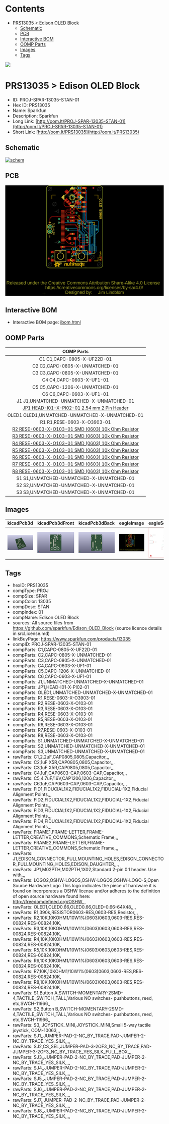



Contents
========

* [PRS13035 > Edison OLED Block](#prs13035--edison-oled-block)
	* [Schematic](#schematic)
	* [PCB](#pcb)
	* [Interactive BOM](#interactive-bom)
	* [OOMP Parts](#oomp-parts)
	* [Images](#images)
	* [Tags](#tags)
  
![][im]
# PRS13035 > Edison OLED Block

- ID: PROJ-SPAR-13035-STAN-01
- Hex ID: PRS13035
- Name: Sparkfun
- Description: Sparkfun
- Long Link: [http://oom.lt/PROJ-SPAR-13035-STAN-01](http://oom.lt/PROJ-SPAR-13035-STAN-01)
- Short Link: [http://oom.lt/PRS13035](http://oom.lt/PRS13035)

## Schematic
  
[![schem](eagleSchemImage.png)](eagleSchemImage.png)
## PCB
  
[![pcb](eagleImage.png)](eagleImage.png)
## Interactive BOM

- Interactive BOM page: [ibom.html](https://htmlpreview.github.io/?https://github.com/oomlout/oomlout_OOMP_projects/blob/main/PROJ-SPAR-13035-STAN-01/kicad/bom/ibom.html)

## OOMP Parts
  

|OOMP Parts|
| :---: |
|C1 C1,CAPC-0805-X-UF22D-01|
|C2 C2,CAPC-0805-X-UNMATCHED-01|
|C3 C3,CAPC-0805-X-UNMATCHED-01|
|C4 C4,CAPC-0603-X-UF1-01|
|C5 C5,CAPC-1206-X-UNMATCHED-01|
|C6 C6,CAPC-0603-X-UF1-01|
|J1 J1,UNMATCHED-UNMATCHED-X-UNMATCHED-01|
|[JP1 HEAD-I01-X-PI02-01 2.54 mm 2 Pin Header](https://github.com/oomlout/oomlout_OOMP_parts/tree/main/HEAD-I01-X-PI02-01/)|
|OLED1 OLED1,UNMATCHED-UNMATCHED-X-UNMATCHED-01|
|R1 R1,RESE-0603-X-O3903-01|
|[R2 RESE-0603-X-O103-01 SMD (0603) 10k Ohm Resistor](https://github.com/oomlout/oomlout_OOMP_parts/tree/main/RESE-0603-X-O103-01/)|
|[R3 RESE-0603-X-O103-01 SMD (0603) 10k Ohm Resistor](https://github.com/oomlout/oomlout_OOMP_parts/tree/main/RESE-0603-X-O103-01/)|
|[R4 RESE-0603-X-O103-01 SMD (0603) 10k Ohm Resistor](https://github.com/oomlout/oomlout_OOMP_parts/tree/main/RESE-0603-X-O103-01/)|
|[R5 RESE-0603-X-O103-01 SMD (0603) 10k Ohm Resistor](https://github.com/oomlout/oomlout_OOMP_parts/tree/main/RESE-0603-X-O103-01/)|
|[R6 RESE-0603-X-O103-01 SMD (0603) 10k Ohm Resistor](https://github.com/oomlout/oomlout_OOMP_parts/tree/main/RESE-0603-X-O103-01/)|
|[R7 RESE-0603-X-O103-01 SMD (0603) 10k Ohm Resistor](https://github.com/oomlout/oomlout_OOMP_parts/tree/main/RESE-0603-X-O103-01/)|
|[R8 RESE-0603-X-O103-01 SMD (0603) 10k Ohm Resistor](https://github.com/oomlout/oomlout_OOMP_parts/tree/main/RESE-0603-X-O103-01/)|
|S1 S1,UNMATCHED-UNMATCHED-X-UNMATCHED-01|
|S2 S2,UNMATCHED-UNMATCHED-X-UNMATCHED-01|
|S3 S3,UNMATCHED-UNMATCHED-X-UNMATCHED-01|

## Images
  
  

|kicadPcb3d|kicadPcb3dFront|kicadPcb3dBack|eagleImage|eagleSchemImage|
| :---: | :---: | :---: | :---: | :---: |
|[![kicadPcb3d](kicadPcb3d_140.png)](kicadPcb3d.png)|[![kicadPcb3dFront](kicadPcb3dFront_140.png)](kicadPcb3dFront.png)|[![kicadPcb3dBack](kicadPcb3dBack_140.png)](kicadPcb3dBack.png)|[![eagleImage](eagleImage_140.png)](eagleImage.png)|[![eagleSchemImage](eagleSchemImage_140.png)](eagleSchemImage.png)|

## Tags

- hexID: PRS13035
- oompType: PROJ
- oompSize: SPAR
- oompColor: 13035
- oompDesc: STAN
- oompIndex: 01
- oompName: Edison OLED Block
- sources: All source files from https://github.com/sparkfun/Edison_OLED_Block (source licence details in srcLicense.md)
- linkBuyPage: https://www.sparkfun.com/products/13035
- oompID: PROJ-SPAR-13035-STAN-01
- oompParts: C1,CAPC-0805-X-UF22D-01
- oompParts: C2,CAPC-0805-X-UNMATCHED-01
- oompParts: C3,CAPC-0805-X-UNMATCHED-01
- oompParts: C4,CAPC-0603-X-UF1-01
- oompParts: C5,CAPC-1206-X-UNMATCHED-01
- oompParts: C6,CAPC-0603-X-UF1-01
- oompParts: J1,UNMATCHED-UNMATCHED-X-UNMATCHED-01
- oompParts: JP1,HEAD-I01-X-PI02-01
- oompParts: OLED1,UNMATCHED-UNMATCHED-X-UNMATCHED-01
- oompParts: R1,RESE-0603-X-O3903-01
- oompParts: R2,RESE-0603-X-O103-01
- oompParts: R3,RESE-0603-X-O103-01
- oompParts: R4,RESE-0603-X-O103-01
- oompParts: R5,RESE-0603-X-O103-01
- oompParts: R6,RESE-0603-X-O103-01
- oompParts: R7,RESE-0603-X-O103-01
- oompParts: R8,RESE-0603-X-O103-01
- oompParts: S1,UNMATCHED-UNMATCHED-X-UNMATCHED-01
- oompParts: S2,UNMATCHED-UNMATCHED-X-UNMATCHED-01
- oompParts: S3,UNMATCHED-UNMATCHED-X-UNMATCHED-01
- rawParts: C1,2.2uF,CAP0805,0805,Capacitor,,,
- rawParts: C2,1uF X5R,CAP0805,0805,Capacitor,,,
- rawParts: C3,1uF X5R,CAP0805,0805,Capacitor,,,
- rawParts: C4,1uF,CAP0603-CAP,0603-CAP,Capacitor,,,
- rawParts: C5,4.7uF/16V,CAP1206,1206,Capacitor,,,
- rawParts: C6,1uF,CAP0603-CAP,0603-CAP,Capacitor,,,
- rawParts: FID1,FIDUCIAL1X2,FIDUCIAL1X2,FIDUCIAL-1X2,Fiducial Alignment Points,,,
- rawParts: FID2,FIDUCIAL1X2,FIDUCIAL1X2,FIDUCIAL-1X2,Fiducial Alignment Points,,,
- rawParts: FID3,FIDUCIAL1X2,FIDUCIAL1X2,FIDUCIAL-1X2,Fiducial Alignment Points,,,
- rawParts: FID4,FIDUCIAL1X2,FIDUCIAL1X2,FIDUCIAL-1X2,Fiducial Alignment Points,,,
- rawParts: FRAME1,FRAME-LETTER,FRAME-LETTER,CREATIVE_COMMONS,Schematic Frame,,,
- rawParts: FRAME2,FRAME-LETTER,FRAME-LETTER,CREATIVE_COMMONS,Schematic Frame,,,
- rawParts: J1,EDISON_CONNECTOR_FULLMOUNTING_HOLES,EDISON_CONNECTOR_FULLMOUNTING_HOLES,EDISON_DAUGHTER,,,,
- rawParts: JP1,M02PTH,M02PTH,1X02,Standard 2-pin 0.1 header. Use with,,,
- rawParts: LOGO2,OSHW-LOGOS,OSHW-LOGOS,OSHW-LOGO-S,Open Source Hardware Logo This logo indicates the piece of hardware it is found on incorporates a OSHW license and/or adheres to the definition of open source hardware found here: http://freedomdefined.org/OSHW,,,
- rawParts: OLED1,OLED0.66,OLED0.66,OLED-0.66-64X48,,,,
- rawParts: R1,390k,RESISTOR0603-RES,0603-RES,Resistor,,,
- rawParts: R2,10K,10KOHM1/10W1%(0603)0603,0603-RES,RES-00824,RES-00824,10K,
- rawParts: R3,10K,10KOHM1/10W1%(0603)0603,0603-RES,RES-00824,RES-00824,10K,
- rawParts: R4,10K,10KOHM1/10W1%(0603)0603,0603-RES,RES-00824,RES-00824,10K,
- rawParts: R5,10K,10KOHM1/10W1%(0603)0603,0603-RES,RES-00824,RES-00824,10K,
- rawParts: R6,10K,10KOHM1/10W1%(0603)0603,0603-RES,RES-00824,RES-00824,10K,
- rawParts: R7,10K,10KOHM1/10W1%(0603)0603,0603-RES,RES-00824,RES-00824,10K,
- rawParts: R8,10K,10KOHM1/10W1%(0603)0603,0603-RES,RES-00824,RES-00824,10K,
- rawParts: S1,Button A,SWITCH-MOMENTARY-2SMD-4,TACTILE_SWITCH_TALL,Various NO switches- pushbuttons, reed, etc,SWCH-11966,,
- rawParts: S2,Button B,SWITCH-MOMENTARY-2SMD-4,TACTILE_SWITCH_TALL,Various NO switches- pushbuttons, reed, etc,SWCH-11966,,
- rawParts: S3,,JOYSTICK_MINI,JOYSTICK_MINI,Small 5-way tactile joystick, COM-10063,,,
- rawParts: SJ1,,JUMPER-PAD-2-NC_BY_TRACE,PAD-JUMPER-2-NC_BY_TRACE_YES_SILK,,,,
- rawParts: SJ2,CS_SEL,JUMPER-PAD-3-2OF3_NC_BY_TRACE,PAD-JUMPER-3-2OF3_NC_BY_TRACE_YES_SILK_FULL_BOX,,,,
- rawParts: SJ3,,JUMPER-PAD-2-NC_BY_TRACE,PAD-JUMPER-2-NC_BY_TRACE_YES_SILK,,,,
- rawParts: SJ4,,JUMPER-PAD-2-NC_BY_TRACE,PAD-JUMPER-2-NC_BY_TRACE_YES_SILK,,,,
- rawParts: SJ5,,JUMPER-PAD-2-NC_BY_TRACE,PAD-JUMPER-2-NC_BY_TRACE_YES_SILK,,,,
- rawParts: SJ6,,JUMPER-PAD-2-NC_BY_TRACE,PAD-JUMPER-2-NC_BY_TRACE_YES_SILK,,,,
- rawParts: SJ7,,JUMPER-PAD-2-NC_BY_TRACE,PAD-JUMPER-2-NC_BY_TRACE_YES_SILK,,,,
- rawParts: SJ8,,JUMPER-PAD-2-NC_BY_TRACE,PAD-JUMPER-2-NC_BY_TRACE_YES_SILK,,,,



[im]: kicadPcb3d_450.png
